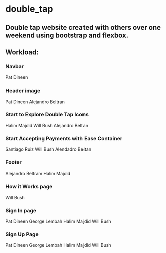 # double_tap
## Double tap website created with others over one weekend using bootstrap and flexbox.

## Workload:
### Navbar
Pat Dineen
### Header image
Pat Dineen
Alejandro Beltran
### Start to Explore Double Tap Icons
Halim Majdid
Will Bush
Alejandro Beltan
### Start Accepting Payments with Ease Container
Santiago Ruiz
Will Bush
Alendadro Beltan
### Footer
Alejandro Beltram
Halim Majdid
### How it Works page
Will Bush
### Sign In page
Pat Dineen
George Lembah
Halim Majdid
Will Bush
### Sign Up Page
Pat Dineen
George Lembah
Halim Majdid
Will Bush
